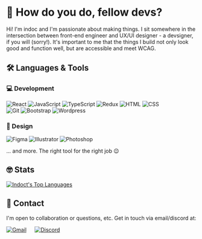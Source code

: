 # :wave: How do you do, fellow devs?

Hi! I'm indoc and I'm passionate about making things. I sit somewhere in the intersection between front-end engineer and UX/UI designer - a devsigner, if you will (sorry!). It's important to me that the things I build not only look good and function well, but are accessible and meet WCAG.


## :hammer_and_wrench: Languages & Tools

### :computer: Development

![React](https://img.shields.io/badge/-React-dbf093?&logo=react&style=for-the-badge&logoColor=201f1d)
![JavaScript](https://img.shields.io/badge/-JavaScript-dbf093?&logo=javascript&style=for-the-badge&logoColor=201f1d)
![TypeScript](https://img.shields.io/badge/-TypeScript-dbf093?&logo=typescript&style=for-the-badge&logoColor=201f1d)
![Redux](https://img.shields.io/badge/-Redux-dbf093?&logo=redux&style=for-the-badge&logoColor=201f1d)
![HTML](https://img.shields.io/badge/-HTML5-dbf093?&logo=html5&style=for-the-badge&logoColor=201f1d)
![CSS](https://img.shields.io/badge/-CSS3-dbf093?&logo=css3&style=for-the-badge&logoColor=201f1d)\
![Git](https://img.shields.io/badge/-Git-dbf093?&logo=git&style=for-the-badge&logoColor=201f1d)
![Bootstrap](https://img.shields.io/badge/-Bootstrap-dbf093?&logo=bootstrap&style=for-the-badge&logoColor=201f1d)
![Wordpress](https://img.shields.io/badge/-Wordpress-dbf093?&logo=wordpress&style=for-the-badge&logoColor=201f1d)

### :art: Design

![Figma](https://img.shields.io/badge/-Figma-d4a3ff?&logo=figma&style=for-the-badge&logoColor=201f1d)
![Illustrator](https://img.shields.io/badge/-Adobe_Illustrator-d4a3ff?&logo=adobeillustrator&style=for-the-badge&logoColor=201f1d)
![Photoshop](https://img.shields.io/badge/-Adobe_Photoshop-d4a3ff?&logo=adobephotoshop&style=for-the-badge&logoColor=201f1d)

... and more. The right tool for the right job :wink:


## :nerd_face: Stats

[![Indoct's Top Languages](https://github-readme-stats.vercel.app/api/top-langs?username=indoct&layout=compact&hide_border=true&bg_color=2d333b&title_color=93f0a3&text_color=f5fcff)](https://github.com/anuraghazra/github-readme-stats)


## :speech_balloon: Contact

I'm open to collaboration or questions, etc. Get in touch via email/discord at:

[![Gmail](https://img.shields.io/badge/-indoc.dev0-62e8e8?&logo=gmail&style=for-the-badge&logoColor=201f1d)](mailto:indoc.dev0@gmail.com) &emsp;
[![Discord](https://img.shields.io/badge/-indoc.-62e8e8?&logo=discord&style=for-the-badge&logoColor=201f1d)](https://discord.com)
